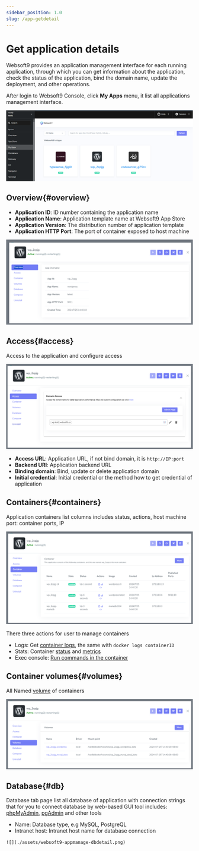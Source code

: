 ```yaml
---
sidebar_position: 1.0
slug: /app-getdetail
---
```


# Get application details

Websoft9 provides an application management interface for each running application, through which you can get information about the application, check the status of the application, bind the domain name, update the deployment, and other operations. 

After login to Websoft9 Console, click **My Apps** menu, it list all applications management interface.  

![Websoft9 My Apps](./assets/websoft9-myapps.png)

## Overview{#overview}

- **Application ID**: ID number containing the application name
- **Application Name**: Application template name at Websoft9 App Store
- **Application Version**: The distribution number of application template
- **Application HTTP Port**: The port of container exposed to host machine

 ![](./assets/websoft9-myappsdetail.png)


## Access{#access}

Access to the application and configure access

![](./assets/websoft9-myapps-access.png)

- **Access URL**: Application URL, if not bind domain, it is `http://IP:port` 
- **Backend URI**: Application backend URL
- **Binding domain**: Bind, update or delete application domain
- **Initial credential**: Initial credential or the method how to get credential of application

## Containers{#containers}

Application containers list columns includes status, actions, host machine port: container ports, IP  

![](./assets/websoft9-appmanage-containers.png)

There three actions for user to manage containers

- Logs: Get [container logs](./monitor-logs), the same with `docker logs containerID`
- Stats: Container [status](./monitor-status) and [metrics](./monitor-apm)
- Exec console: [Run commands in the container](./inner-container)

## Container volumes{#volumes}

All Named [volume](https://docs.docker.com/storage/volumes) of containers

![](./assets/websoft9-appmanage-volumes.png)

## Database{#db}

Database tab page list all database of application with connection strings that for you to connect database by web-based GUI tool includes: [phpMyAdmin](./phpmyadmin), [pgAdmin](./pgadmin) and other tools

   - Name: Database type, e.g MySQL, PostgreQL
   - Intranet host: Intranet host name for database connection

    ![](./assets/websoft9-appmanage-dbdetail.png)


